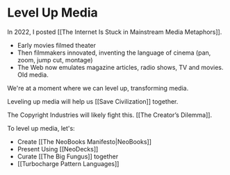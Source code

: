 # Level Up Media

In 2022, I posted [[The Internet Is Stuck in Mainstream Media Metaphors]]. 

- Early movies filmed theater  
- Then filmmakers innovated, inventing the language of cinema (pan, zoom, jump cut, montage)  
- The Web now emulates magazine articles, radio shows, TV and movies. Old media.  

We're at a moment where we can level up, transforming media.

Leveling up media will help us [[Save Civilization]] together.

The Copyright Industries will likely fight this. [[The Creator’s Dilemma]]. 

To level up media, let's: 

- Create [[The NeoBooks Manifesto|NeoBooks]] 
- Present Using [[NeoDecks]] 
- Curate [[The Big Fungus]] together 
- [[Turbocharge Pattern Languages]] 


